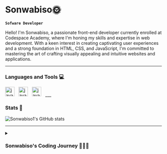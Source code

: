 # Sonwabiso🌞

**`Sofware Developer`**
<p>
Hello! I'm Sonwabiso, a passionate front-end developer currently enrolled at Codespace Academy, where I'm honing my skills and expertise in web development. With a keen interest in creating captivating user experiences and a strong foundation in HTML, CSS, and JavaScript, I'm committed to mastering the art of crafting visually appealing and intuitive websites and applications. 
</p>

___

### Languages and Tools 💻

<img align="left" alt="javascript" width="30px" style="padding-right:10px;" src="https://cdn.jsdelivr.net/gh/devicons/devicon@latest/icons/javascript/javascript-original.svg" />
<img align="left" alt="javascript" width="30px" style="padding-right:10px;"  src="https://cdn.jsdelivr.net/gh/devicons/devicon@latest/icons/css3/css3-original.svg" />
<img align="left" alt="javascript" width="30px" style="padding-right:10px;"  src="https://cdn.jsdelivr.net/gh/devicons/devicon@latest/icons/html5/html5-original.svg" />
<br/>
___

### Stats 🧮

![Sonwabiso1's GitHub stats](https://github-readme-stats.vercel.app/api?username=Sonwabiso1&theme=dark&show_icons=true)

___

<details>
  <summary><h3> Sonwabiso's Coding Journey 🧑🏽‍💻</h3></summary>
    
My coding journey began in 2018 while studying Computer Applications Technology (CAT) during high school, where I initially learned HTML through coursework and self-taught CSS. In 2020, I expanded my skills by delving into basic Python and JavaScript on the Sololearn platform. Continuing my pursuit of knowledge, I enrolled at Wits in 2021, where I delved into computer science modules, gaining proficiency in Python, Java, and C++. Additionally, I acquired knowledge of C# through my Information Systems (IS) modules. Unfortunately, due to financial constraints, I had to discontinue my studies in 2023. Undeterred, I recommenced my educational journey in 2024 by joining Codespace Academy, where I am currently enhancing my expertise in advanced CSS and JavaScript.
</details>

